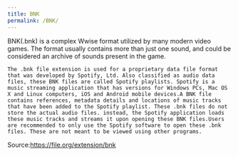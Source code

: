 ```yaml
---
title: BNK
permalink: /BNK/
---
```


BNK(.bnk) is a complex Wwise format utilized by many modern video games.
The format usually contains more than just one sound, and could be
considered an archive of sounds present in the game.

``` apt_sources
The .bnk file extension is used for a proprietary data file format that was developed by Spotify, Ltd. Also classified as audio data files, these BNK files are called Spotify playlists. Spotify is a music streaming application that has versions for Windows PCs, Mac OS X and Linux computers, iOS and Android mobile devices.A BNK file contains references, metadata details and locations of music tracks that have been added to the Spotify playlist. These .bnk files do not store the actual audio files. instead, the Spotify application loads these music tracks and streams it upon opening these BNK files.Users are recommended to only use the Spotify software to open these .bnk files. These are not meant to be viewed using other programs.
```

Source:<https://file.org/extension/bnk>